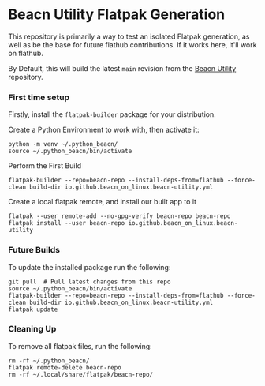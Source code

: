# Beacn Utility Flatpak Generation

This repository is primarily a way to test an isolated Flatpak generation, as well as be the base for future flathub
contributions. If it works here, it'll work on flathub.

By Default, this will build the latest `main` revision from the [Beacn Utility](https://github.com/beacn-on-linux/beacn-utility)
repository.

### First time setup
Firstly, install the `flatpak-builder` package for your distribution.

Create a Python Environment to work with, then activate it:
```shell 
python -m venv ~/.python_beacn/
source ~/.python_beacn/bin/activate
```

Perform the First Build
```shell
flatpak-builder --repo=beacn-repo --install-deps-from=flathub --force-clean build-dir io.github.beacn_on_linux.beacn-utility.yml
```

Create a local flatpak remote, and install our built app to it
```shell
flatpak --user remote-add --no-gpg-verify beacn-repo beacn-repo
flatpak install --user beacn-repo io.github.beacn_on_linux.beacn-utility
```

### Future Builds
To update the installed package run the following:
```shell
git pull  # Pull latest changes from this repo
source ~/.python_beacn/bin/activate
flatpak-builder --repo=beacn-repo --install-deps-from=flathub --force-clean build-dir io.github.beacn_on_linux.beacn-utility.yml
flatpak update
```

### Cleaning Up
To remove all flatpak files, run the following:
```shell
rm -rf ~/.python_beacn/
flatpak remote-delete beacn-repo
rm -rf ~/.local/share/flatpak/beacn-repo/
```
